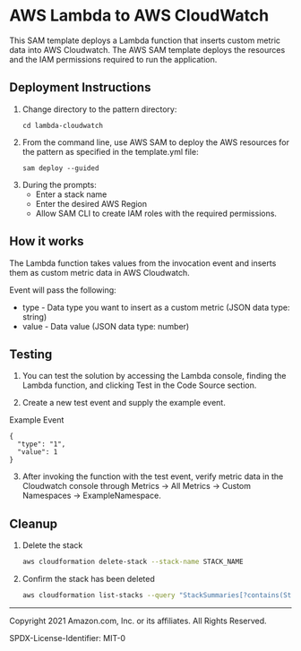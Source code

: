 # AWS Lambda to AWS CloudWatch

This SAM template deploys a Lambda function that inserts custom metric data into AWS Cloudwatch. 
The AWS SAM template deploys the resources and the IAM permissions required to run the application.

## Deployment Instructions

1. Change directory to the pattern directory:
    ```
    cd lambda-cloudwatch
    ```
1. From the command line, use AWS SAM to deploy the AWS resources for the pattern as specified in the template.yml file:
    ```
    sam deploy --guided
    ```
1. During the prompts:
    * Enter a stack name
    * Enter the desired AWS Region
    * Allow SAM CLI to create IAM roles with the required permissions.

## How it works

The Lambda function takes values from the invocation event and inserts them as custom metric data in AWS Cloudwatch.

Event will pass the following:
* type - Data type you want to insert as a custom metric (JSON data type: string)
* value - Data value (JSON data type: number)

## Testing

1. You can test the solution by accessing the Lambda console, finding the Lambda function, and clicking Test in the 
   Code Source section.

2. Create a new test event and supply the example event.

Example Event
```
{
  "type": "1",
  "value": 1
}
```

3. After invoking the function with the test event, verify metric data in the Cloudwatch console through 
   Metrics -> All Metrics -> Custom Namespaces -> ExampleNamespace.

## Cleanup
 
1. Delete the stack
    ```bash
    aws cloudformation delete-stack --stack-name STACK_NAME
    ```
1. Confirm the stack has been deleted
    ```bash
    aws cloudformation list-stacks --query "StackSummaries[?contains(StackName,'STACK_NAME')].StackStatus"
    ```
----
Copyright 2021 Amazon.com, Inc. or its affiliates. All Rights Reserved.

SPDX-License-Identifier: MIT-0
